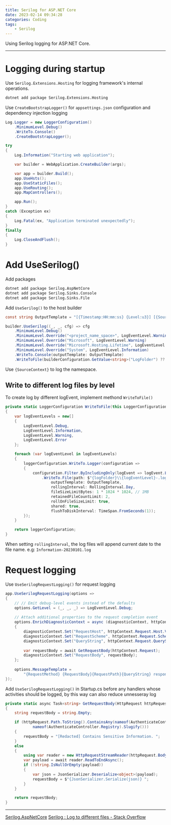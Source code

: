 ```yaml
---
title: Serilog for ASP.NET Core 
date: 2023-02-14 09:34:28
categories: Coding
tags:
    - Serilog
---
```


Using Serilog logging for ASP.NET Core.<!--more-->

---

# Logging during startup

Use `Serilog.Extensions.Hosting` for logging framework's internal operations.

```cmd
dotnet add package Serilog.Extensions.Hosting
```

Use `CreateBootstrapLogger()` for `appsettings.json` configuration and dependency injection logging

```cs Program.cs https://github.com/serilog/serilog-aspnetcore#instructions
Log.Logger = new LoggerConfiguration()
    .MinimumLevel.Debug()
    .WriteTo.Console()
    .CreateBootstrapLogger();

try
{
    Log.Information("Starting web application");

    var builder = WebApplication.CreateBuilder(args);

    var app = builder.Build();
    app.UseHsts();
    app.UseStaticFiles();
    app.UseRouting();
    app.MapControllers();

    app.Run();
}
catch (Exception ex)
{
    Log.Fatal(ex, "Application terminated unexpectedly");
}
finally
{
    Log.CloseAndFlush();
}
```

# Add UseSerilog()

Add packages

```cmd
dotnet add package Serilog.AspNetCore
dotnet add package Serilog.Sinks.Console
dotnet add package Serilog.Sinks.File
```

Add `UseSerilog()` to the host builder

```cs 
const string OutputTemplate = "[{Timestamp:HH:mm:ss} {Level:u3}] [{SourceContext}] {Message:lj}{NewLine}{Exception}";

builder.UseSerilog((_, _, cfg) => cfg
    .MinimumLevel.Debug()
    .MinimumLevel.Override("<project_name_space>", LogEventLevel.Warning)
    .MinimumLevel.Override("Microsoft", LogEventLevel.Warning)
    .MinimumLevel.Override("Microsoft.Hosting.Lifetime", LogEventLevel.Information)
    .MinimumLevel.Override("System", LogEventLevel.Information)
    .WriteTo.Console(outputTemplate: OutputTemplate)
    .WriteToFile(builderConfiguration.GetValue<string>("LogFolder") ?? string.Empty));
```

Use `{SourceContext}` to log the namespace.

## Write to different log files by level

To create log by different logEvent, implement methond `WriteToFile()`

```cs
private static LoggerConfiguration WriteToFile(this LoggerConfiguration loggerConfiguration, string logFolder)
{
    var logEventLevels = new[]
    {
        LogEventLevel.Debug,
        LogEventLevel.Information,
        LogEventLevel.Warning,
        LogEventLevel.Error
    };

    foreach (var logEventLevel in logEventLevels)
    {
        loggerConfiguration.WriteTo.Logger(configuration =>
        {
            configuration.Filter.ByIncludingOnly(logEvent => logEvent.Level == logEventLevel)
                .WriteTo.File(path: $"{logFolder}\\{logEventLevel}-.log",
                    outputTemplate: OutputTemplate,
                    rollingInterval: RollingInterval.Day,
                    fileSizeLimitBytes: 1 * 1024 * 1024, // 1MB
                    retainedFileCountLimit: 2,
                    rollOnFileSizeLimit: true,
                    shared: true,
                    flushToDiskInterval: TimeSpan.FromSeconds(1));
        });
    }

    return loggerConfiguration;
}
```

When setting `rollingInterval`, the log files will append current date to the file name. e.g: `Information-20230101.log`

# Request logging

Use `UseSerilogRequestLogging()` for request logging

```cs
app.UseSerilogRequestLogging(options =>
{
    // // Emit debug-level events instead of the defaults
    options.GetLevel = (_, _, _) => LogEventLevel.Debug;
    
    // Attach additional properties to the request completion event
    options.EnrichDiagnosticContext = async (diagnosticContext, httpContext) =>
    {
        diagnosticContext.Set("RequestHost", httpContext.Request.Host.Value);
        diagnosticContext.Set("RequestScheme", httpContext.Request.Scheme);
        diagnosticContext.Set("QueryString", httpContext.Request.QueryString);
    
        var requestBody = await GetRequestBody(httpContext.Request);
        diagnosticContext.Set("RequestBody", requestBody);
    };
    
    options.MessageTemplate = 
        "{RequestMethod} {RequestBody}{RequestPath}{QueryString} responded {StatusCode} in {Elapsed:0.0000} ms";
});
```

Add `UseSerilogRequestLogging()` in Startup.cs before any handlers whose activities should be logged, by this way can also reduce unnesseray log

```cs
private static async Task<string> GetRequestBody(HttpRequest httpRequest)
{
    string requestBody = string.Empty;

    if (httpRequest.Path.ToString().ContainsAny(nameof(AuthenticateController.Login).Slugify(),
            nameof(AuthenticateController.Registry).Slugify()))
    {
        requestBody = "[Redacted] Contains Sensitive Information. ";
    }
    else
    {
        using var reader = new HttpRequestStreamReader(httpRequest.Body, Encoding.UTF8);
        var payload = await reader.ReadToEndAsync();
        if (!string.IsNullOrEmpty(payload))
        {
            var json = JsonSerializer.Deserialize<object>(payload);
            requestBody = $"{JsonSerializer.Serialize(json)} ";
        }
    }

    return requestBody;
}
```

---

[Serilog.AspNetCore](https://github.com/serilog/serilog-aspnetcore)
[Serilog : Log to different files - Stack Overflow](https://stackoverflow.com/questions/38481227/serilog-log-to-different-files)
